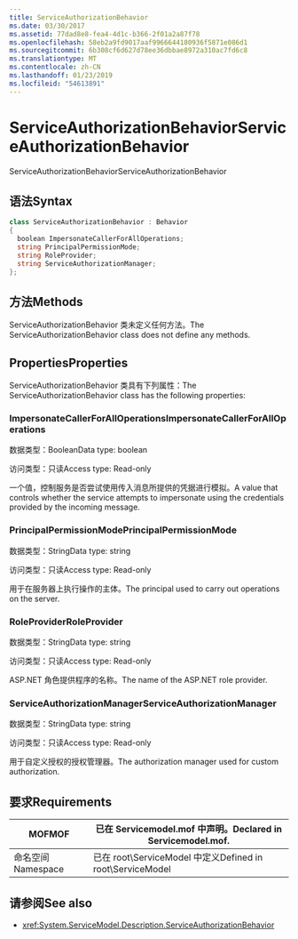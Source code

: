 ```yaml
---
title: ServiceAuthorizationBehavior
ms.date: 03/30/2017
ms.assetid: 77dad8e8-fea4-4d1c-b366-2f01a2a87f78
ms.openlocfilehash: 58eb2a9fd9017aaf9966644180936f5871e086d1
ms.sourcegitcommit: 6b308cf6d627d78ee36dbbae8972a310ac7fd6c8
ms.translationtype: MT
ms.contentlocale: zh-CN
ms.lasthandoff: 01/23/2019
ms.locfileid: "54613891"
---
```

# <a name="serviceauthorizationbehavior"></a><span data-ttu-id="1ece6-102">ServiceAuthorizationBehavior</span><span class="sxs-lookup"><span data-stu-id="1ece6-102">ServiceAuthorizationBehavior</span></span>
<span data-ttu-id="1ece6-103">ServiceAuthorizationBehavior</span><span class="sxs-lookup"><span data-stu-id="1ece6-103">ServiceAuthorizationBehavior</span></span>  
  
## <a name="syntax"></a><span data-ttu-id="1ece6-104">语法</span><span class="sxs-lookup"><span data-stu-id="1ece6-104">Syntax</span></span>  
  
```csharp
class ServiceAuthorizationBehavior : Behavior  
{  
  boolean ImpersonateCallerForAllOperations;  
  string PrincipalPermissionMode;  
  string RoleProvider;  
  string ServiceAuthorizationManager;  
};  
```  
  
## <a name="methods"></a><span data-ttu-id="1ece6-105">方法</span><span class="sxs-lookup"><span data-stu-id="1ece6-105">Methods</span></span>  
 <span data-ttu-id="1ece6-106">ServiceAuthorizationBehavior 类未定义任何方法。</span><span class="sxs-lookup"><span data-stu-id="1ece6-106">The ServiceAuthorizationBehavior class does not define any methods.</span></span>  
  
## <a name="properties"></a><span data-ttu-id="1ece6-107">Properties</span><span class="sxs-lookup"><span data-stu-id="1ece6-107">Properties</span></span>  
 <span data-ttu-id="1ece6-108">ServiceAuthorizationBehavior 类具有下列属性：</span><span class="sxs-lookup"><span data-stu-id="1ece6-108">The ServiceAuthorizationBehavior class has the following properties:</span></span>  
  
### <a name="impersonatecallerforalloperations"></a><span data-ttu-id="1ece6-109">ImpersonateCallerForAllOperations</span><span class="sxs-lookup"><span data-stu-id="1ece6-109">ImpersonateCallerForAllOperations</span></span>  
 <span data-ttu-id="1ece6-110">数据类型：Boolean</span><span class="sxs-lookup"><span data-stu-id="1ece6-110">Data type: boolean</span></span>  
  
 <span data-ttu-id="1ece6-111">访问类型：只读</span><span class="sxs-lookup"><span data-stu-id="1ece6-111">Access type: Read-only</span></span>  
  
 <span data-ttu-id="1ece6-112">一个值，控制服务是否尝试使用传入消息所提供的凭据进行模拟。</span><span class="sxs-lookup"><span data-stu-id="1ece6-112">A value that controls whether the service attempts to impersonate using the credentials provided by the incoming message.</span></span>  
  
### <a name="principalpermissionmode"></a><span data-ttu-id="1ece6-113">PrincipalPermissionMode</span><span class="sxs-lookup"><span data-stu-id="1ece6-113">PrincipalPermissionMode</span></span>  
 <span data-ttu-id="1ece6-114">数据类型：String</span><span class="sxs-lookup"><span data-stu-id="1ece6-114">Data type: string</span></span>  
  
 <span data-ttu-id="1ece6-115">访问类型：只读</span><span class="sxs-lookup"><span data-stu-id="1ece6-115">Access type: Read-only</span></span>  
  
 <span data-ttu-id="1ece6-116">用于在服务器上执行操作的主体。</span><span class="sxs-lookup"><span data-stu-id="1ece6-116">The principal used to carry out operations on the server.</span></span>  
  
### <a name="roleprovider"></a><span data-ttu-id="1ece6-117">RoleProvider</span><span class="sxs-lookup"><span data-stu-id="1ece6-117">RoleProvider</span></span>  
 <span data-ttu-id="1ece6-118">数据类型：String</span><span class="sxs-lookup"><span data-stu-id="1ece6-118">Data type: string</span></span>  
  
 <span data-ttu-id="1ece6-119">访问类型：只读</span><span class="sxs-lookup"><span data-stu-id="1ece6-119">Access type: Read-only</span></span>  
  
 <span data-ttu-id="1ece6-120">ASP.NET 角色提供程序的名称。</span><span class="sxs-lookup"><span data-stu-id="1ece6-120">The name of the ASP.NET role provider.</span></span>  
  
### <a name="serviceauthorizationmanager"></a><span data-ttu-id="1ece6-121">ServiceAuthorizationManager</span><span class="sxs-lookup"><span data-stu-id="1ece6-121">ServiceAuthorizationManager</span></span>  
 <span data-ttu-id="1ece6-122">数据类型：String</span><span class="sxs-lookup"><span data-stu-id="1ece6-122">Data type: string</span></span>  
  
 <span data-ttu-id="1ece6-123">访问类型：只读</span><span class="sxs-lookup"><span data-stu-id="1ece6-123">Access type: Read-only</span></span>  
  
 <span data-ttu-id="1ece6-124">用于自定义授权的授权管理器。</span><span class="sxs-lookup"><span data-stu-id="1ece6-124">The authorization manager used for custom authorization.</span></span>  
  
## <a name="requirements"></a><span data-ttu-id="1ece6-125">要求</span><span class="sxs-lookup"><span data-stu-id="1ece6-125">Requirements</span></span>  
  
|<span data-ttu-id="1ece6-126">MOF</span><span class="sxs-lookup"><span data-stu-id="1ece6-126">MOF</span></span>|<span data-ttu-id="1ece6-127">已在 Servicemodel.mof 中声明。</span><span class="sxs-lookup"><span data-stu-id="1ece6-127">Declared in Servicemodel.mof.</span></span>|  
|---------|-----------------------------------|  
|<span data-ttu-id="1ece6-128">命名空间</span><span class="sxs-lookup"><span data-stu-id="1ece6-128">Namespace</span></span>|<span data-ttu-id="1ece6-129">已在 root\ServiceModel 中定义</span><span class="sxs-lookup"><span data-stu-id="1ece6-129">Defined in root\ServiceModel</span></span>|  
  
## <a name="see-also"></a><span data-ttu-id="1ece6-130">请参阅</span><span class="sxs-lookup"><span data-stu-id="1ece6-130">See also</span></span>
- <xref:System.ServiceModel.Description.ServiceAuthorizationBehavior>
